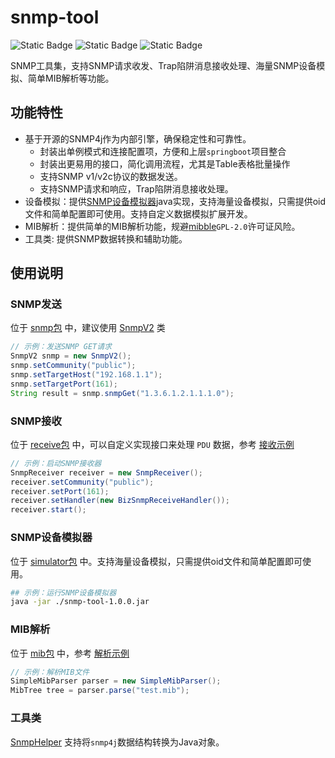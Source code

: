 # snmp-tool
![Static Badge](https://img.shields.io/badge/build-passing-green)
![Static Badge](https://img.shields.io/badge/stars-please-green)
![Static Badge](https://img.shields.io/badge/issue-thanks-green)

SNMP工具集，支持SNMP请求收发、Trap陷阱消息接收处理、海量SNMP设备模拟、简单MIB解析等功能。

## 功能特性
+ 基于开源的SNMP4j作为内部引擎，确保稳定性和可靠性。
    + 封装出单例模式和连接配置项，方便和上层`springboot`项目整合
    + 封装出更易用的接口，简化调用流程，尤其是Table表格批量操作
    + 支持SNMP v1/v2c协议的数据发送。
    + 支持SNMP请求和响应，Trap陷阱消息接收处理。
+ 设备模拟：提供[SNMP设备模拟器](/src/main/java/com/wjy/snmp/simulator/)java实现，支持海量设备模拟，只需提供oid文件和简单配置即可使用。支持自定义数据模拟扩展开发。
+ MIB解析：提供简单的MIB解析功能，规避[mibble](https://github.com/cederberg/mibble)`GPL-2.0`许可证风险。
+ 工具类: 提供SNMP数据转换和辅助功能。

## 使用说明

### SNMP发送
位于 [snmp包](https://github.com/handsomestWei/snmp-tool/tree/main/src/main/java/com/wjy/snmp) 中，建议使用 [SnmpV2](https://github.com/handsomestWei/snmp-tool/blob/main/src/main/java/com/wjy/snmp/SnmpV2.java) 类

```java
// 示例：发送SNMP GET请求
SnmpV2 snmp = new SnmpV2();
snmp.setCommunity("public");
snmp.setTargetHost("192.168.1.1");
snmp.setTargetPort(161);
String result = snmp.snmpGet("1.3.6.1.2.1.1.1.0");
```

### SNMP接收
位于 [receive包](https://github.com/handsomestWei/snmp-tool/tree/main/src/main/java/com/wjy/snmp/receive) 中，可以自定义实现接口来处理 `PDU` 数据，参考 [接收示例](https://github.com/handsomestWei/snmp-tool/blob/main/src/test/java/com/wjy/snmp/SnmpV2Test.java)

```java
// 示例：启动SNMP接收器
SnmpReceiver receiver = new SnmpReceiver();
receiver.setCommunity("public");
receiver.setPort(161);
receiver.setHandler(new BizSnmpReceiveHandler());
receiver.start();
```

### SNMP设备模拟器
位于 [simulator包](https://github.com/handsomestWei/snmp-tool/tree/main/src/main/java/com/wjy/snmp/simulator) 中。支持海量设备模拟，只需提供oid文件和简单配置即可使用。
```sh
## 示例：运行SNMP设备模拟器
java -jar ./snmp-tool-1.0.0.jar
```

### MIB解析
位于 [mib包](https://github.com/handsomestWei/snmp-tool/tree/main/src/main/java/com/wjy/snmp/mib) 中，参考 [解析示例](https://github.com/handsomestWei/snmp-tool/blob/main/src/test/java/com/wjy/snmp/mib/SimpleMibParserTest.java)

```java
// 示例：解析MIB文件
SimpleMibParser parser = new SimpleMibParser();
MibTree tree = parser.parse("test.mib");
```

### 工具类
[SnmpHelper](https://github.com/handsomestWei/snmp-tool/blob/main/src/main/java/com/wjy/snmp/SnmpHelper.java) 支持将`snmp4j`数据结构转换为Java对象。
